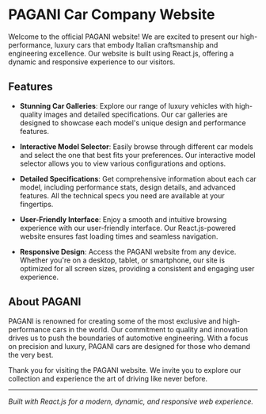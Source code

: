 # PAGANI Car Company Website

Welcome to the official PAGANI website! We are excited to present our high-performance, luxury cars that embody Italian craftsmanship and engineering excellence. Our website is built using React.js, offering a dynamic and responsive experience to our visitors.

## Features

- **Stunning Car Galleries**: Explore our range of luxury vehicles with high-quality images and detailed specifications. Our car galleries are designed to showcase each model's unique design and performance features.

- **Interactive Model Selector**: Easily browse through different car models and select the one that best fits your preferences. Our interactive model selector allows you to view various configurations and options.

- **Detailed Specifications**: Get comprehensive information about each car model, including performance stats, design details, and advanced features. All the technical specs you need are available at your fingertips.

- **User-Friendly Interface**: Enjoy a smooth and intuitive browsing experience with our user-friendly interface. Our React.js-powered website ensures fast loading times and seamless navigation.

- **Responsive Design**: Access the PAGANI website from any device. Whether you're on a desktop, tablet, or smartphone, our site is optimized for all screen sizes, providing a consistent and engaging user experience.

## About PAGANI

PAGANI is renowned for creating some of the most exclusive and high-performance cars in the world. Our commitment to quality and innovation drives us to push the boundaries of automotive engineering. With a focus on precision and luxury, PAGANI cars are designed for those who demand the very best.

Thank you for visiting the PAGANI website. We invite you to explore our collection and experience the art of driving like never before.

---

*Built with React.js for a modern, dynamic, and responsive web experience.*

